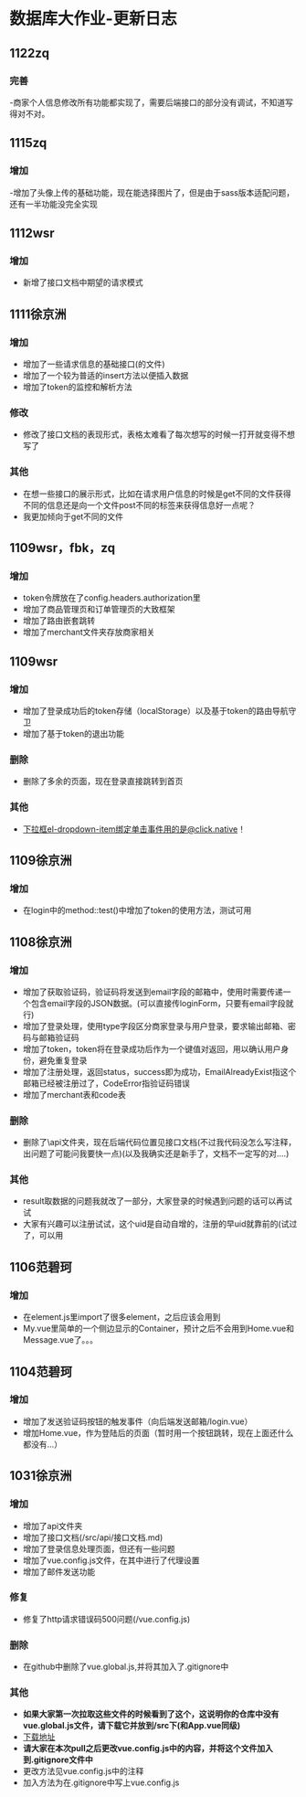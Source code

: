 # 数据库大作业-更新日志

## 1122zq
### 完善
-商家个人信息修改所有功能都实现了，需要后端接口的部分没有调试，不知道写得对不对。

## 1115zq
### 增加
-增加了头像上传的基础功能，现在能选择图片了，但是由于sass版本适配问题，还有一半功能没完全实现

## 1112wsr
### 增加
- 新增了接口文档中期望的请求模式

## 1111徐京洲
### 增加
- 增加了一些请求信息的基础接口(的文件)
- 增加了一个较为普适的insert方法以便插入数据
- 增加了token的监控和解析方法

### 修改
- 修改了接口文档的表现形式，表格太难看了每次想写的时候一打开就变得不想写了

### 其他
- 在想一些接口的展示形式，比如在请求用户信息的时候是get不同的文件获得不同的信息还是向一个文件post不同的标签来获得信息好一点呢？
- 我更加倾向于get不同的文件

## 1109wsr，fbk，zq
### 增加
- token令牌放在了config.headers.authorization里
- 增加了商品管理页和订单管理页的大致框架
- 增加了路由嵌套跳转
- 增加了merchant文件夹存放商家相关

## 1109wsr
### 增加
- 增加了登录成功后的token存储（localStorage）以及基于token的路由导航守卫
- 增加了基于token的退出功能

### 删除
- 删除了多余的页面，现在登录直接跳转到首页

### 其他
- 下拉框el-dropdown-item绑定单击事件用的是@click.native！

## 1109徐京洲
### 增加
- 在login中的method::test()中增加了token的使用方法，测试可用

## 1108徐京洲
### 增加
- 增加了获取验证码，验证码将发送到email字段的邮箱中，使用时需要传递一个包含email字段的JSON数据。(可以直接传loginForm，只要有email字段就行)
- 增加了登录处理，使用type字段区分商家登录与用户登录，要求输出邮箱、密码与邮箱验证码
- 增加了token，token将在登录成功后作为一个键值对返回，用以确认用户身份，避免重复登录
- 增加了注册处理，返回status，success即为成功，EmailAlreadyExist指这个邮箱已经被注册过了，CodeError指验证码错误
- 增加了merchant表和code表

### 删除
- 删除了\api文件夹，现在后端代码位置见接口文档(不过我代码没怎么写注释，出问题了可能问我要快一点)(以及我确实还是新手了，文档不一定写的对....)

### 其他
- result取数据的问题我就改了一部分，大家登录的时候遇到问题的话可以再试试
- 大家有兴趣可以注册试试，这个uid是自动自增的，注册的早uid就靠前的(试过了，可以用

## 1106范碧珂
### 增加
- 在element.js里import了很多element，之后应该会用到
- My.vue里简单的一个侧边显示的Container，预计之后不会用到Home.vue和Message.vue了。。。

## 1104范碧珂
### 增加
- 增加了发送验证码按钮的触发事件（向后端发送邮箱/login.vue）
- 增加Home.vue，作为登陆后的页面（暂时用一个按钮跳转，现在上面还什么都没有...）

## 1031徐京洲
### 增加
- 增加了api文件夹
- 增加了接口文档(/src/api/接口文档.md)
- 增加了登录信息处理页面，但还有一些问题
- 增加了vue.config.js文件，在其中进行了代理设置
- 增加了邮件发送功能

### 修复
- 修复了http请求错误码500问题(/vue.config.js)

### 删除
- 在github中删除了vue.global.js,并将其加入了.gitignore中

### 其他
- **如果大家第一次拉取这些文件的时候看到了这个，这说明你的仓库中没有vue.global.js文件，请下载它并放到/src下(和App.vue同级)**
- [下载地址](http://60.205.226.43/repo/vue.global.js)
- **请大家在本次pull之后更改vue.config.js中的内容，并将这个文件加入到.gitignore文件中**
- 更改方法见vue.config.js中的注释
- 加入方法为在.gitignore中写上vue.config.js


